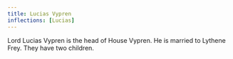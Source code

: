 ```yaml
---
title: Lucias Vypren
inflections: [Lucias]
---
```


Lord Lucias Vypren is the head of House Vypren. He is married to Lythene Frey. They have two children.


